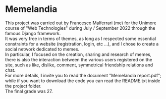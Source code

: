 # Memelandia
This project was carried out by Francesco Malferrari (me) for the Unimore course of "Web Technologies" during July / September 2022 through the famous Django framework.<br>
It was very free in terms of themes, as long as I respected some essential constraints for a website (registration, login, etc ...), and I chose to create a social network dedicated to memes. <br>
In particular, I focused on the creation, sharing and research of memes, there is also the interaction between the various users registered on the site, such as like, dislike, comment, symmetrical friendship relations and chat.<br>
For more details, I invite you to read the document "Memelandia report.pdf"; while if you want to download the code you can read the README.txt inside the project folder. <br>
The final grade was 27.
